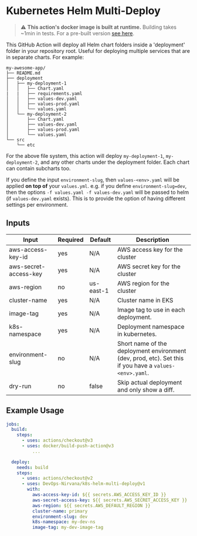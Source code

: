 # Kubernetes Helm Multi-Deploy

> :warning: **This action's docker image is built at runtime.** Building takes ~1min in tests. For a pre-built version [see here](https://github.com/DevOps-Nirvana/aws-helm-multi-deploy-prebuilt).

This GitHub Action will deploy all Helm chart folders inside a 'deployment' folder in your repository root. Useful for deploying multiple services that are in separate charts. For example:

```
my-awesome-app/
├── README.md
├── deployment
│   ├── my-deployment-1
│   │   ├── Chart.yaml
|   |   ├── requirements.yaml
│   │   ├── values-dev.yaml
│   │   ├── values-prod.yaml
│   │   └── values.yaml
│   └── my-deployment-2
│       ├── Chart.yaml
│       ├── values-dev.yaml
│       ├── values-prod.yaml
│       └── values.yaml
└── src
    └── etc
```

For the above file system, this action will deploy `my-deployment-1`, `my-deployment-2`, and any other charts under the deployment folder. Each chart can contain subcharts too.

If you define the input `environment-slug`, then `values-<env>.yaml` will be applied **on top of** your `values.yml`. e.g. if you define `environment-slug=dev`, then the options `-f values.yaml -f values-dev.yaml` will be passed to helm (if `values-dev.yaml` exists). This is to provide the option of having different settings per environment.

## Inputs

| **Input**             | **Required** | **Default** | **Description**                                                                                        |
|-----------------------|--------------|-------------|--------------------------------------------------------------------------------------------------------|
| aws-access-key-id     | yes          | N/A         | AWS access key for the cluster                                                                         |
| aws-secret-access-key | yes          | N/A         | AWS secret key for the cluster                                                                         |
| aws-region            | no           | us-east-1   | AWS region for the cluster                                                                             |
| cluster-name          | yes          | N/A         | Cluster name in EKS                                                                                    |
| image-tag             | yes          | N/A         | Image tag to use in each deployment.                                                                   |
| k8s-namespace         | yes          | N/A         | Deployment namespace in kubernetes.                                                                    |
| environment-slug      | no           | N/A         | Short name of the deployment environment (dev, prod, etc). Set this if you have a `values-<env>.yaml`. |
| dry-run               | no           | false       | Skip actual deployment and only show a diff.                                                           |

## Example Usage

```yaml
jobs:
  build:
    steps:
      - uses: actions/checkout@v3
      - uses: docker/build-push-action@v3
          ...

  deploy:
    needs: build
    steps:
      - uses: actions/checkout@v2
      - uses: DevOps-Nirvana/k8s-helm-multi-deploy@v1
        with:
          aws-access-key-id: ${{ secrets.AWS_ACCESS_KEY_ID }}
          aws-secret-access-key: ${{ secrets.AWS_SECRET_ACCESS_KEY }}
          aws-region: ${{ secrets.AWS_DEFAULT_REGION }}
          cluster-name: primary
          environment-slug: dev
          k8s-namespace: my-dev-ns
          image-tag: my-dev-image-tag
```
